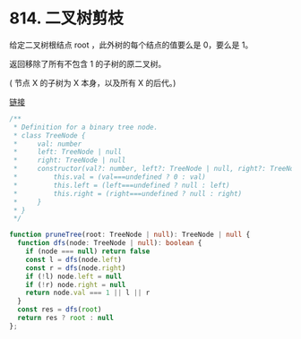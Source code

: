 # 814. 二叉树剪枝

给定二叉树根结点 root ，此外树的每个结点的值要么是 0，要么是 1。

返回移除了所有不包含 1 的子树的原二叉树。

( 节点 X 的子树为 X 本身，以及所有 X 的后代。)

[链接](https://leetcode-cn.com/problems/binary-tree-pruning)

```ts
/**
 * Definition for a binary tree node.
 * class TreeNode {
 *     val: number
 *     left: TreeNode | null
 *     right: TreeNode | null
 *     constructor(val?: number, left?: TreeNode | null, right?: TreeNode | null) {
 *         this.val = (val===undefined ? 0 : val)
 *         this.left = (left===undefined ? null : left)
 *         this.right = (right===undefined ? null : right)
 *     }
 * }
 */

function pruneTree(root: TreeNode | null): TreeNode | null {
  function dfs(node: TreeNode | null): boolean {
    if (node === null) return false
    const l = dfs(node.left)
    const r = dfs(node.right)
    if (!l) node.left = null
    if (!r) node.right = null
    return node.val === 1 || l || r
  }
  const res = dfs(root)
  return res ? root : null
};
```
